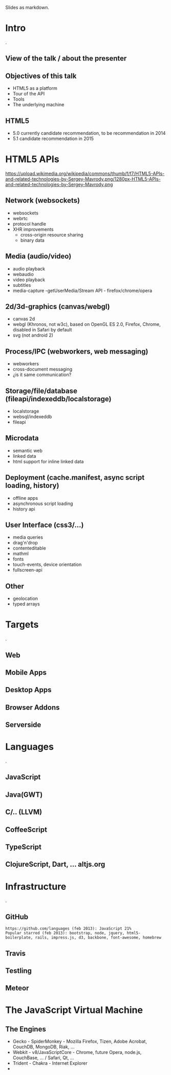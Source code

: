 Slides as markdown.
# Intro
.

## View of the talk / about the presenter

## Objectives of this talk

- HTML5 as a platform
- Tour of the API
- Tools
- The underlying machine

## HTML5

- 5.0 currently candidate recommendation, to be recommendation in 2014
- 5.1 candidate recommendation in 2015

# HTML5 APIs

https://upload.wikimedia.org/wikipedia/commons/thumb/f/f7/HTML5-APIs-and-related-technologies-by-Sergey-Mavrody.png/1280px-HTML5-APIs-and-related-technologies-by-Sergey-Mavrody.png

## Network (websockets)

- websockets
- webrtc
- protocol handle
- XHR improvements
    - cross-origin resource sharing
    - binary data

## Media (audio/video)

- audio playback 
- webaudio
- video playback
- subtitles
- media-capture -getUserMedia/Stream API - firefox/chrome/opera

## 2d/3d-graphics (canvas/webgl)

- canvas 2d
- webgl (Khronos, not w3c), based on OpenGL ES 2.0, Firefox, Chrome, disabled in Safari by default
- svg (not android 2)

## Process/IPC (webworkers, web messaging)

- webworkers
- cross-document messaging
- ¿is it same communication?

## Storage/file/database (fileapi/indexeddb/localstorage)

- localstorage
- websql/indexeddb
- fileapi

## Microdata

- semantic web
- linked data
- html support for inline linked data 

## Deployment (cache.manifest, async script loading, history)

- offline apps
- asynchronous script loading
- history api

## User Interface (css3/...)

- media queries
- drag'n'drop
- contenteditable
- mathml
- fonts
- touch-events, device orientation
- fullscreen-api

## Other

- geolocation
- typed arrays

# Targets
.

## Web

## Mobile Apps

## Desktop Apps

## Browser Addons

## Serverside

# Languages
.

## JavaScript

## Java(GWT)

## C/.. (LLVM)

## CoffeeScript

## TypeScript

## ClojureScript, Dart, ... altjs.org

# Infrastructure
.

## GitHub

    https://github.com/languages (feb 2013): JavaScript 21%
    Popular starred (feb 2013): bootstrap, node, jquery, html5-boilerplate, rails, impress.js, d3, backbone, font-awesome, homebrew

## Travis

## Testling

## Meteor

# The JavaScript Virtual Machine

## The Engines

- Gecko - SpiderMonkey - Mozilla Firefox, Tizen, Adobe Acrobat, CouchDB, MongoDB, Riak, ...
- Webkit - v8/JavaScriptCore - Chrome, future Opera, node.js, CouchBase, ... / Safari, Qt, ...
- Trident - Chakra - Internet Explorer
- 

